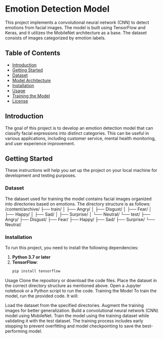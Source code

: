 
# Emotion Detection Model

This project implements a convolutional neural network (CNN) to detect emotions from facial images. The model is built using TensorFlow and Keras, and it utilizes the MobileNet architecture as a base. The dataset consists of images categorized by emotion labels.

## Table of Contents

- [Introduction](#introduction)
- [Getting Started](#getting-started)
- [Dataset](#dataset)
- [Model Architecture](#model-architecture)
- [Installation](#installation)
- [Usage](#usage)
- [Training the Model](#training-the-model)
- [License](#license)

## Introduction

The goal of this project is to develop an emotion detection model that can classify facial expressions into distinct categories. This can be useful in various applications, including customer service, mental health monitoring, and user experience improvement.

## Getting Started

These instructions will help you set up the project on your local machine for development and testing purposes.

### Dataset

The dataset used for training the model contains facial images organized into directories based on emotions. The directory structure is as follows:
/content/archive/ 
├── train/ 
│    ├── Angry/ 
│    ├── Disgust/ 
│    ├── Fear/ 
│    ├── Happy/ 
│    ├── Sad/ 
│    ├── Surprise/ 
│    └── Neutral/ 
└── test/ 
      ├── Angry/ 
      ├── Disgust/
      ├── Fear/ 
      ├── Happy/ 
      ├── Sad/ 
      ├── Surprise/ 
      └── Neutral/


### Installation

To run this project, you need to install the following dependencies:

1. **Python 3.7 or later**
2. **TensorFlow**: 
   ```bash
   pip install tensorflow
Usage
Clone the repository or download the code files.
Place the dataset in the correct directory structure as mentioned above.
Open a Jupyter notebook or a Python script to run the code.
Training the Model
To train the model, run the provided code. It will:

Load the dataset from the specified directories.
Augment the training images for better generalization.
Build a convolutional neural network (CNN) model using MobileNet.
Train the model using the training dataset while validating it with the test dataset.
The training process includes early stopping to prevent overfitting and model checkpointing to save the best-performing model.


